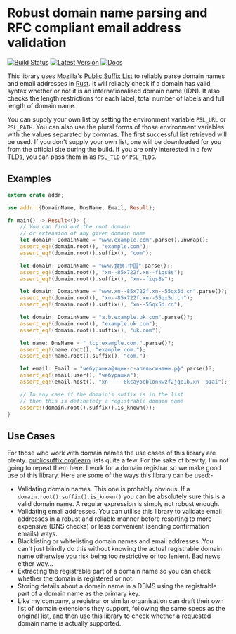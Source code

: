 # Robust domain name parsing and RFC compliant email address validation

[![Build Status](https://travis-ci.org/addr-rs/addr.svg?branch=master)](https://travis-ci.org/addr-rs/addr) [![Latest Version](https://img.shields.io/crates/v/addr.svg)](https://crates.io/crates/addr) [![Docs](https://docs.rs/addr/badge.svg)](https://docs.rs/addr)

This library uses Mozilla's [Public Suffix List](https://publicsuffix.org) to reliably parse domain names and email addresses in [Rust](https://www.rust-lang.org). It will reliably check if a domain has valid syntax whether or not it is an internationalised domain name (IDN). It also checks the length restrictions for each label, total number of labels and full length of domain name.

You can supply your own list by setting the environment variable `PSL_URL` or `PSL_PATH`. You can also use the plural forms of those environment variables with the values separated by commas. The first successful list retrieved will be used. If you don't supply your own list, one will be downloaded for you from the official site during the build. If you are only interested in a few TLDs, you can pass them in as `PSL_TLD` or `PSL_TLDS`.

## Examples

```rust
extern crate addr;

use addr::{DomainName, DnsName, Email, Result};

fn main() -> Result<()> {
    // You can find out the root domain
    // or extension of any given domain name
    let domain: DomainName = "www.example.com".parse().unwrap();
    assert_eq!(domain.root(), "example.com");
    assert_eq!(domain.root().suffix(), "com");

    let domain: DomainName = "www.食狮.中国".parse()?;
    assert_eq!(domain.root(), "xn--85x722f.xn--fiqs8s");
    assert_eq!(domain.root().suffix(), "xn--fiqs8s");

    let domain: DomainName = "www.xn--85x722f.xn--55qx5d.cn".parse()?;
    assert_eq!(domain.root(), "xn--85x722f.xn--55qx5d.cn");
    assert_eq!(domain.root().suffix(), "xn--55qx5d.cn");

    let domain: DomainName = "a.b.example.uk.com".parse()?;
    assert_eq!(domain.root(), "example.uk.com");
    assert_eq!(domain.root().suffix(), "uk.com");

    let name: DnsName = "_tcp.example.com.".parse()?;
    assert_eq!(name.root(), "example.com.");
    assert_eq!(name.root().suffix(), "com.");

    let email: Email = "чебурашка@ящик-с-апельсинами.рф".parse()?;
    assert_eq!(email.user(), "чебурашка");
    assert_eq!(email.host(), "xn-----8kcayoeblonkwzf2jqc1b.xn--p1ai");

    // In any case if the domain's suffix is in the list
    // then this is definately a registrable domain name
    assert!(domain.root().suffix().is_known());
}
```

## Use Cases

For those who work with domain names the use cases of this library are plenty. [publicsuffix.org/learn](https://publicsuffix.org/learn/) lists quite a few. For the sake of brevity, I'm not going to repeat them here. I work for a domain registrar so we make good use of this library. Here are some of the ways this library can be used:-

* Validating domain names. This one is probably obvious. If a `domain.root().suffix().is_known()` you can be absolutely sure this is a valid domain name. A regular expression is simply not robust enough.
* Validating email addresses. You can utilise this library to validate email addresses in a robust and reliable manner before resorting to more expensive (DNS checks) or less convenient (sending confirmation emails) ways.
* Blacklisting or whitelisting domain names and email addresses. You can't just blindly do this without knowing the actual registrable domain name otherwise you risk being too restrictive or too lenient. Bad news either way...
* Extracting the registrable part of a domain name so you can check whether the domain is registered or not.
* Storing details about a domain name in a DBMS using the registrable part of a domain name as the primary key.
* Like my company, a registrar or similar organisation can draft their own list of domain extensions they support, following the same specs as the original list, and then use this library to check whether a requested domain name is actually supported.
